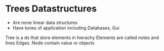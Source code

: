 # Trees Datastructures
- Are none linear data structures
- Have tones of application including Databases, Gui

Tree is a ds that store elements in hierachy
Elements are called notes and lines Edges.
Node contain value or objects